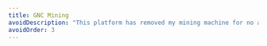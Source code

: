 ```yaml
---
title: GNC Mining
avoidDescription: "This platform has removed my mining machine for no apparent reason. I have tried contacting them, but they ignore me. This has happened to multiple people. Stay away"
avoidOrder: 3
---
```


